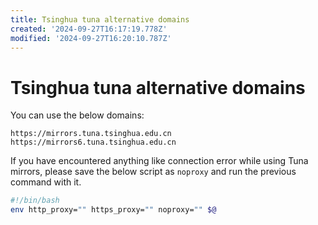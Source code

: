 ```yaml
---
title: Tsinghua tuna alternative domains
created: '2024-09-27T16:17:19.778Z'
modified: '2024-09-27T16:20:10.787Z'
---
```


# Tsinghua tuna alternative domains

You can use the below domains:

```
https://mirrors.tuna.tsinghua.edu.cn
https://mirrors6.tuna.tsinghua.edu.cn
```

If you have encountered anything like connection error while using Tuna mirrors, please save the below script as `noproxy` and run the previous command with it.

```bash
#!/bin/bash
env http_proxy="" https_proxy="" noproxy="" $@
```
